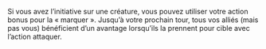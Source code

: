 ﻿---
id: subclass_cunning_tracker_fr.md#marque-du-chasseur
name: Marque du chasseur
---
Si vous avez l’initiative sur une créature, vous pouvez utiliser votre action bonus pour la « marquer ». Jusqu’à votre prochain tour, tous vos alliés (mais pas vous) bénéficient d’un avantage lorsqu’ils la prennent pour cible avec l’action attaquer.

